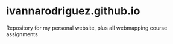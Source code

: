 # ivannarodriguez.github.io
Repository for my personal website, plus all webmapping course assignments
